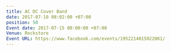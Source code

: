 ```yaml
---
title: AC DC Cover Band
date: 2017-07-10 08:02:00 +07:00
position: 50
Event date: 2017-07-15 00:00:00 +07:00
Venue: Rockstore
Event URL: https://www.facebook.com/events/1952214015022081/
---
```


